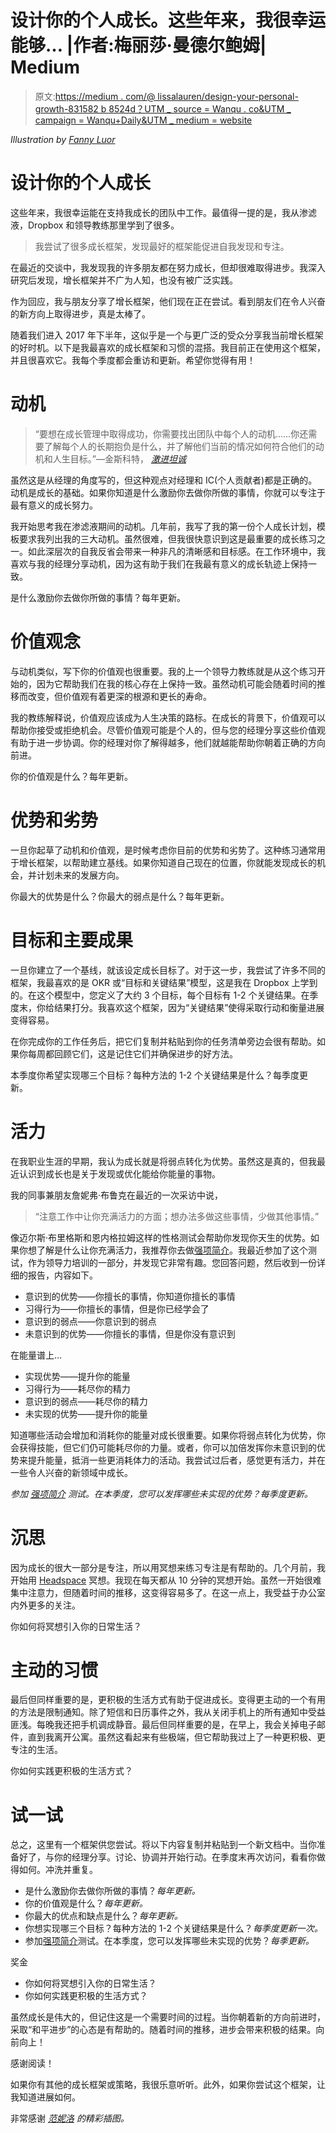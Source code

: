 # 设计你的个人成长。这些年来，我很幸运能够… |作者:梅丽莎·曼德尔鲍姆| Medium

> 原文:[https://medium . com/@ lissalauren/design-your-personal-growth-831582 b 8524d？UTM _ source = Wanqu . co&UTM _ campaign = Wanqu+Daily&UTM _ medium = website](https://medium.com/@lissalauren/design-your-personal-growth-831582b8524d?utm_source=wanqu.co&utm_campaign=Wanqu+Daily&utm_medium=website)



*Illustration by* [*Fanny Luor*](https://twitter.com/fannyluor)



# 设计你的个人成长

这些年来，我很幸运能在支持我成长的团队中工作。最值得一提的是，我从渗滤液，Dropbox 和领导教练那里学到了很多。

> 我尝试了很多成长框架，发现最好的框架能促进自我发现和专注。

在最近的交谈中，我发现我的许多朋友都在努力成长，但却很难取得进步。我深入研究后发现，增长框架并不广为人知，也没有被广泛实践。

作为回应，我与朋友分享了增长框架，他们现在正在尝试。看到朋友们在令人兴奋的新方向上取得进步，真是太棒了。

随着我们进入 2017 年下半年，这似乎是一个与更广泛的受众分享我当前增长框架的好时机。以下是我最喜欢的成长框架和习惯的混搭。我目前正在使用这个框架，并且很喜欢它。我每个季度都会重访和更新。希望你觉得有用！

# 动机

> “要想在成长管理中取得成功，你需要找出团队中每个人的动机……你还需要了解每个人的长期抱负是什么，并了解他们当前的情况如何符合他们的动机和人生目标。”—金斯科特， [*激进坦诚*](https://www.amazon.com/dp/B01KTIEFEE/ref=dp-kindle-redirect?_encoding=UTF8&btkr=1)

虽然这是从经理的角度写的，但这种观点对经理和 IC(个人贡献者)都是正确的。动机是成长的基础。如果你知道是什么激励你去做你所做的事情，你就可以专注于最有意义的成长努力。

我开始思考我在渗滤液期间的动机。几年前，我写了我的第一份个人成长计划，模板要求我列出我的三大动机。虽然很难，但我很快意识到这是最重要的成长练习之一。如此深层次的自我反省会带来一种非凡的清晰感和目标感。在工作环境中，我喜欢与我的经理分享动机，因为这有助于我们在我最有意义的成长轨迹上保持一致。

是什么激励你去做你所做的事情？每年更新。

# 价值观念

与动机类似，写下你的价值观也很重要。我的上一个领导力教练就是从这个练习开始的，因为它帮助我们在我的核心存在上保持一致。虽然动机可能会随着时间的推移而改变，但价值观有着更深的根源和更长的寿命。

我的教练解释说，价值观应该成为人生决策的路标。在成长的背景下，价值观可以帮助你接受或拒绝机会。尽管价值观可能是个人的，但与您的经理分享这些价值观有助于进一步协调。你的经理对你了解得越多，他们就越能帮助你朝着正确的方向前进。

你的价值观是什么？每年更新。

# 优势和劣势

一旦你起草了动机和价值观，是时候考虑你目前的优势和劣势了。这种练习通常用于增长框架，以帮助建立基线。如果你知道自己现在的位置，你就能发现成长的机会，并计划未来的发展方向。

你最大的优势是什么？你最大的弱点是什么？每年更新。

# 目标和主要成果

一旦你建立了一个基线，就该设定成长目标了。对于这一步，我尝试了许多不同的框架，我最喜欢的是 OKR 或“目标和关键结果”模型，这是我在 Dropbox 上学到的。在这个模型中，您定义了大约 3 个目标，每个目标有 1-2 个关键结果。在季度末，你给结果打分。我喜欢这个框架，因为“关键结果”使得采取行动和衡量进展变得容易。

在你完成你的工作任务后，把它们复制并粘贴到你的任务清单旁边会很有帮助。如果你每周都回顾它们，这是记住它们并确保进步的好方法。

本季度你希望实现哪三个目标？每种方法的 1-2 个关键结果是什么？每季度更新。

# 活力

在我职业生涯的早期，我认为成长就是将弱点转化为优势。虽然这是真的，但我最近认识到成长也是关于发现或优化能给你能量的事物。

我的同事兼朋友詹妮弗·布鲁克在最近的一次采访中说，

> “注意工作中让你充满活力的方面；想办法多做这些事情，少做其他事情。”

像迈尔斯·布里格斯和恩内格拉姆这样的性格测试会帮助你发现你天生的优势。如果你想了解是什么让你充满活力，我推荐你去做[强项简介](https://strengthsprofile.com/en-gb/buy)。我最近参加了这个测试，作为领导力培训的一部分，并发现它非常有趣。您回答问题，然后收到一份详细的报告，内容如下。

*   意识到的优势——你擅长的事情，你知道你擅长的事情
*   习得行为——你擅长的事情，但是你已经学会了
*   意识到的弱点——你意识到的弱点
*   未意识到的优势——你擅长的事情，但是你没有意识到

在能量谱上…

*   实现优势——提升你的能量
*   习得行为——耗尽你的精力
*   意识到的弱点——耗尽你的精力
*   未实现的优势——提升你的能量

知道哪些活动会增加和消耗你的能量对成长很重要。如果你将弱点转化为优势，你会获得技能，但它们仍可能耗尽你的力量。或者，你可以加倍发挥你未意识到的优势来提升能量，抵消一些更消耗体力的活动。我尝试过后者，感觉更有活力，并在一些令人兴奋的新领域中成长。

*参加* [*强项简介*](https://strengthsprofile.com/en-gb/buy) *测试。在本季度，您可以发挥哪些未实现的优势？每季度更新。*

# 沉思

因为成长的很大一部分是专注，所以用冥想来练习专注是有帮助的。几个月前，我开始用 [Headspace](https://itunes.apple.com/us/app/headspace-guided-meditation-mindfulness/id493145008?mt=8) 冥想。我现在每天都从 10 分钟的冥想开始。虽然一开始很难集中注意力，但随着时间的推移，这变得容易多了。在这一点上，我受益于办公室内外更多的关注。

你如何将冥想引入你的日常生活？

# 主动的习惯

最后但同样重要的是，更积极的生活方式有助于促进成长。变得更主动的一个有用的方法是限制通知。除了短信和日历事件之外，我从关闭手机上的所有通知中受益匪浅。每晚我还把手机调成静音。最后但同样重要的是，在早上，我会关掉电子邮件，直到我离开公寓。虽然这看起来有些极端，但它帮助我过上了一种更积极、更专注的生活。

你如何实践更积极的生活方式？

# 试一试

总之，这里有一个框架供您尝试。将以下内容复制并粘贴到一个新文档中。当你准备好了，与你的经理分享。讨论、协调并开始行动。在季度末再次访问，看看你做得如何。冲洗并重复。

*   是什么激励你去做你所做的事情？*每年更新。*
*   你的价值观是什么？*每年更新。*
*   你最大的优点和缺点是什么？*每年更新。*
*   你想实现哪三个目标？每种方法的 1-2 个关键结果是什么？*每季度更新一次。*
*   参加[强项简介](https://strengthsprofile.com/en-gb/buy)测试。在本季度，您可以发挥哪些未实现的优势？*每季更新。*

奖金

*   你如何将冥想引入你的日常生活？
*   你如何实践更积极的生活方式？

虽然成长是伟大的，但记住这是一个需要时间的过程。当你朝着新的方向前进时，采取“和平进步”的心态是有帮助的。随着时间的推移，进步会带来积极的结果。向前向上！

感谢阅读！

如果你有其他的成长框架或策略，我很乐意听听。此外，如果你尝试这个框架，让我知道进展如何。

非常感谢 [*范妮洛*](https://twitter.com/fannyluor) *的精彩插图。*
